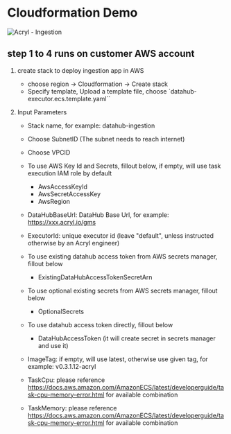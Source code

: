 # Cloudformation Demo
![Acryl - Ingestion](https://user-images.githubusercontent.com/1105928/151049717-f70eaa9f-f296-4b13-88d0-936c18e5665a.png)
## step 1 to 4 runs on customer AWS account
1. create stack to deploy ingestion app in AWS
     - choose region -> Cloudformation -> Create stack
     - Specify template, Upload a template file, choose `datahub-executor.ecs.template.yaml``

2. Input Parameters
    - Stack name, for example: datahub-ingestion
    - Choose SubnetID (The subnet needs to reach internet)
    - Choose VPCID

    - To use AWS Key Id and Secrets, fillout below, if empty, will use task execution IAM role by default
        - AwsAccessKeyId
        - AwsSecretAccessKey
        - AwsRegion

    - DataHubBaseUrl: DataHub Base Url, for example: https://xxx.acryl.io/gms
    - ExecutorId: unique executor id (leave "default", unless instructed otherwise by an Acryl engineer)
    - To use existing datahub access token from AWS secrets manager, fillout below
        - ExistingDataHubAccessTokenSecretArn
    - To use optional existing secrets from AWS secrets manager, fillout below
        - OptionalSecrets
    - To use datahub access token directly, fillout below
        - DataHubAccessToken (it will create secret in secrets manager and use it)


    - ImageTag: if empty, will use latest, otherwise use given tag, for example: v0.3.1.12-acryl
    - TaskCpu: please reference https://docs.aws.amazon.com/AmazonECS/latest/developerguide/task-cpu-memory-error.html for available combination
    - TaskMemory: please reference https://docs.aws.amazon.com/AmazonECS/latest/developerguide/task-cpu-memory-error.html for available combination

